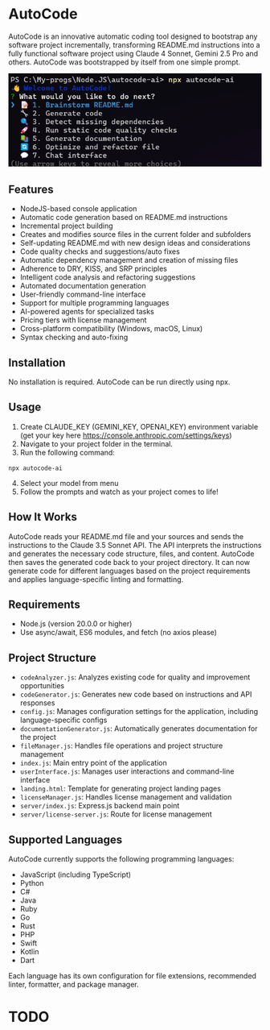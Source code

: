 # AutoCode

AutoCode is an innovative automatic coding tool designed to bootstrap any software project incrementally, transforming README.md instructions into a fully functional software project using Claude 4 Sonnet, Gemini 2.5 Pro and others. AutoCode was bootstrapped by itself from one simple prompt.

![AutoCode Logo](image.png)

## Features

-   NodeJS-based console application
-   Automatic code generation based on README.md instructions
-   Incremental project building
-   Creates and modifies source files in the current folder and subfolders
-   Self-updating README.md with new design ideas and considerations
-   Code quality checks and suggestions/auto fixes
-   Automatic dependency management and creation of missing files
-   Adherence to DRY, KISS, and SRP principles
-   Intelligent code analysis and refactoring suggestions
-   Automated documentation generation
-   User-friendly command-line interface
-   Support for multiple programming languages
-   AI-powered agents for specialized tasks
-   Pricing tiers with license management
-   Cross-platform compatibility (Windows, macOS, Linux)
-   Syntax checking and auto-fixing

## Installation

No installation is required. AutoCode can be run directly using npx.

## Usage

1. Create CLAUDE_KEY (GEMINI_KEY, OPENAI_KEY) environment variable (get your key here https://console.anthropic.com/settings/keys)
2. Navigate to your project folder in the terminal.
3. Run the following command:

```
npx autocode-ai
```

4. Select your model from menu
5. Follow the prompts and watch as your project comes to life!

## How It Works

AutoCode reads your README.md file and your sources and sends the instructions to the Claude 3.5 Sonnet API. The API interprets the instructions and generates the necessary code structure, files, and content. AutoCode then saves the generated code back to your project directory. It can now generate code for different languages based on the project requirements and applies language-specific linting and formatting.

## Requirements

-   Node.js (version 20.0.0 or higher)
-   Use async/await, ES6 modules, and fetch (no axios please)

## Project Structure

-   `codeAnalyzer.js`: Analyzes existing code for quality and improvement opportunities
-   `codeGenerator.js`: Generates new code based on instructions and API responses
-   `config.js`: Manages configuration settings for the application, including language-specific configs
-   `documentationGenerator.js`: Automatically generates documentation for the project
-   `fileManager.js`: Handles file operations and project structure management
-   `index.js`: Main entry point of the application
-   `userInterface.js`: Manages user interactions and command-line interface
-   `landing.html`: Template for generating project landing pages
-   `licenseManager.js`: Handles license management and validation
-   `server/index.js`: Express.js backend main point
-   `server/license-server.js`: Route for license management

## Supported Languages

AutoCode currently supports the following programming languages:

-   JavaScript (including TypeScript)
-   Python
-   C#
-   Java
-   Ruby
-   Go
-   Rust
-   PHP
-   Swift
-   Kotlin
-   Dart

Each language has its own configuration for file extensions, recommended linter, formatter, and package manager.

# TODO

